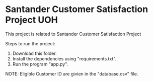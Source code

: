 # Santander Customer Satisfaction Project UOH
This project is related to Santander Customer Satisfaction Project

Steps to run the project:
1. Download this folder.
2. Install the dependencies using "requirements.txt".
3. Run the program "app.py".

NOTE: Eligible Customer ID are givien in the "database.csv" file.
